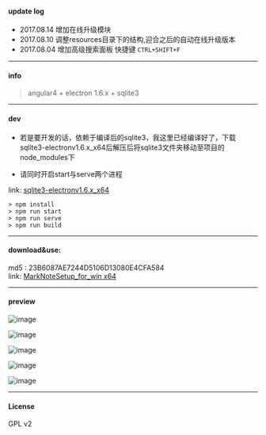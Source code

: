 #### update log ####
+ 2017.08.14 增加在线升级模块
+ 2017.08.10 调整resources目录下的结构,迎合之后的自动在线升级版本
+ 2017.08.04 增加高级搜索面板 快捷键 `CTRL+SHIFT+F`

---

#### info ####  
> angular4 + electron 1.6.x + sqlite3  

---

#### dev #### 
+ 若是要开发的话，依赖于编译后的sqlite3，我这里已经编译好了，下载sqlite3-electronv1.6.x_x64后解压后将sqlite3文件夹移动至项目的node_modules下  

+ 请同时开启start与serve两个进程


link: [sqlite3-electronv1.6.x_x64][2]
     
    > npm install  
    > npm run start  
    > npm run serve  
    > npm run build  

---

#### download&use: ####    
md5 : 23B6087AE7244D5106D13080E4CFA584  
link: [MarkNoteSetup_for_win x64][1]

---  

#### preview ####
![image](http://down.wunao.net/1.jpg)  

![image](http://down.wunao.net/2.jpg) 
 
![image](http://down.wunao.net/3.jpg)  

![image](http://down.wunao.net/4.jpg)  

![image](http://down.wunao.net/5.jpg)

---

#### License ####

GPL v2

[1]:http://down.wunao.net/MarkNoteSetup.exe 
[2]:http://down.wunao.net/sqlite3-electronv1.6.x_x64.zip  

